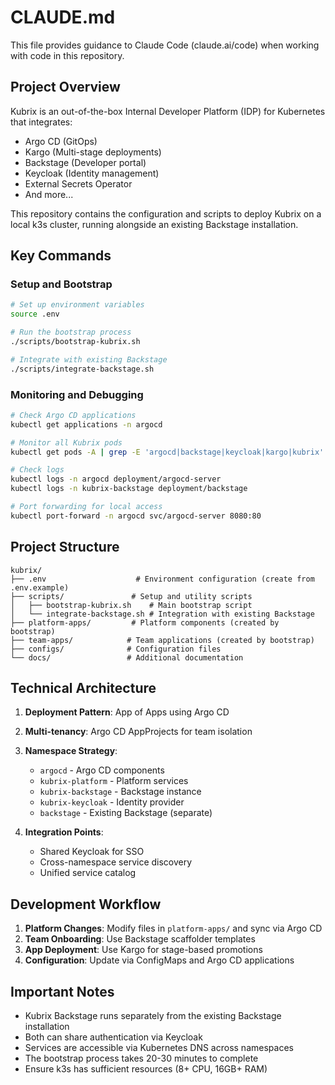 # CLAUDE.md

This file provides guidance to Claude Code (claude.ai/code) when working with code in this repository.

## Project Overview

Kubrix is an out-of-the-box Internal Developer Platform (IDP) for Kubernetes that integrates:
- Argo CD (GitOps)
- Kargo (Multi-stage deployments)
- Backstage (Developer portal)
- Keycloak (Identity management)
- External Secrets Operator
- And more...

This repository contains the configuration and scripts to deploy Kubrix on a local k3s cluster, running alongside an existing Backstage installation.

## Key Commands

### Setup and Bootstrap
```bash
# Set up environment variables
source .env

# Run the bootstrap process
./scripts/bootstrap-kubrix.sh

# Integrate with existing Backstage
./scripts/integrate-backstage.sh
```

### Monitoring and Debugging
```bash
# Check Argo CD applications
kubectl get applications -n argocd

# Monitor all Kubrix pods
kubectl get pods -A | grep -E 'argocd|backstage|keycloak|kargo|kubrix'

# Check logs
kubectl logs -n argocd deployment/argocd-server
kubectl logs -n kubrix-backstage deployment/backstage

# Port forwarding for local access
kubectl port-forward -n argocd svc/argocd-server 8080:80
```

## Project Structure

```
kubrix/
├── .env                    # Environment configuration (create from .env.example)
├── scripts/               # Setup and utility scripts
│   ├── bootstrap-kubrix.sh    # Main bootstrap script
│   └── integrate-backstage.sh # Integration with existing Backstage
├── platform-apps/         # Platform components (created by bootstrap)
├── team-apps/            # Team applications (created by bootstrap)
├── configs/              # Configuration files
└── docs/                 # Additional documentation
```

## Technical Architecture

1. **Deployment Pattern**: App of Apps using Argo CD
2. **Multi-tenancy**: Argo CD AppProjects for team isolation
3. **Namespace Strategy**:
   - `argocd` - Argo CD components
   - `kubrix-platform` - Platform services
   - `kubrix-backstage` - Backstage instance
   - `kubrix-keycloak` - Identity provider
   - `backstage` - Existing Backstage (separate)

4. **Integration Points**:
   - Shared Keycloak for SSO
   - Cross-namespace service discovery
   - Unified service catalog

## Development Workflow

1. **Platform Changes**: Modify files in `platform-apps/` and sync via Argo CD
2. **Team Onboarding**: Use Backstage scaffolder templates
3. **App Deployment**: Use Kargo for stage-based promotions
4. **Configuration**: Update via ConfigMaps and Argo CD applications

## Important Notes

- Kubrix Backstage runs separately from the existing Backstage installation
- Both can share authentication via Keycloak
- Services are accessible via Kubernetes DNS across namespaces
- The bootstrap process takes 20-30 minutes to complete
- Ensure k3s has sufficient resources (8+ CPU, 16GB+ RAM)